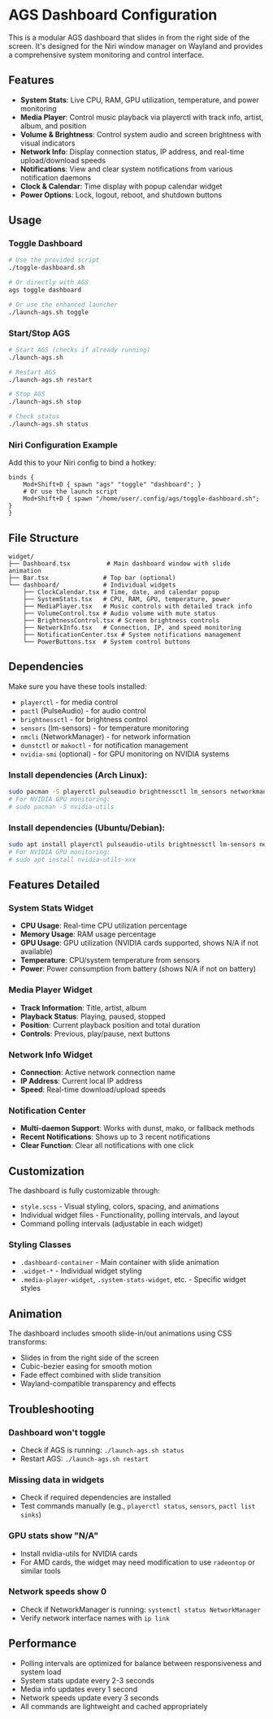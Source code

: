 # AGS Dashboard Configuration

This is a modular AGS dashboard that slides in from the right side of the screen. It's designed for the Niri window manager on Wayland and provides a comprehensive system monitoring and control interface.

## Features

- **System Stats**: Live CPU, RAM, GPU utilization, temperature, and power monitoring
- **Media Player**: Control music playback via playerctl with track info, artist, album, and position
- **Volume & Brightness**: Control system audio and screen brightness with visual indicators
- **Network Info**: Display connection status, IP address, and real-time upload/download speeds
- **Notifications**: View and clear system notifications from various notification daemons
- **Clock & Calendar**: Time display with popup calendar widget
- **Power Options**: Lock, logout, reboot, and shutdown buttons

## Usage

### Toggle Dashboard
```bash
# Use the provided script
./toggle-dashboard.sh

# Or directly with AGS
ags toggle dashboard

# Or use the enhanced launcher
./launch-ags.sh toggle
```

### Start/Stop AGS
```bash
# Start AGS (checks if already running)
./launch-ags.sh

# Restart AGS
./launch-ags.sh restart

# Stop AGS
./launch-ags.sh stop

# Check status
./launch-ags.sh status
```

### Niri Configuration Example
Add this to your Niri config to bind a hotkey:

```kdl
binds {
    Mod+Shift+D { spawn "ags" "toggle" "dashboard"; }
    # Or use the launch script
    Mod+Shift+D { spawn "/home/user/.config/ags/toggle-dashboard.sh"; }
}
```

## File Structure

```
widget/
├── Dashboard.tsx          # Main dashboard window with slide animation
├── Bar.tsx               # Top bar (optional)
└── dashboard/            # Individual widgets
    ├── ClockCalendar.tsx # Time, date, and calendar popup
    ├── SystemStats.tsx   # CPU, RAM, GPU, temperature, power
    ├── MediaPlayer.tsx   # Music controls with detailed track info
    ├── VolumeControl.tsx # Audio volume with mute status
    ├── BrightnessControl.tsx # Screen brightness controls
    ├── NetworkInfo.tsx   # Connection, IP, and speed monitoring
    ├── NotificationCenter.tsx # System notifications management
    └── PowerButtons.tsx  # System control buttons
```

## Dependencies

Make sure you have these tools installed:
- `playerctl` - for media control
- `pactl` (PulseAudio) - for audio control
- `brightnessctl` - for brightness control
- `sensors` (lm-sensors) - for temperature monitoring
- `nmcli` (NetworkManager) - for network information
- `dunstctl` or `makoctl` - for notification management
- `nvidia-smi` (optional) - for GPU monitoring on NVIDIA systems

### Install dependencies (Arch Linux):
```bash
sudo pacman -S playerctl pulseaudio brightnessctl lm_sensors networkmanager dunst
# For NVIDIA GPU monitoring:
# sudo pacman -S nvidia-utils
```

### Install dependencies (Ubuntu/Debian):
```bash
sudo apt install playerctl pulseaudio-utils brightnessctl lm-sensors network-manager dunst
# For NVIDIA GPU monitoring:
# sudo apt install nvidia-utils-xxx
```

## Features Detailed

### System Stats Widget
- **CPU Usage**: Real-time CPU utilization percentage
- **Memory Usage**: RAM usage percentage
- **GPU Usage**: GPU utilization (NVIDIA cards supported, shows N/A if not available)
- **Temperature**: CPU/system temperature from sensors
- **Power**: Power consumption from battery (shows N/A if not on battery)

### Media Player Widget
- **Track Information**: Title, artist, album
- **Playback Status**: Playing, paused, stopped
- **Position**: Current playback position and total duration
- **Controls**: Previous, play/pause, next buttons

### Network Info Widget
- **Connection**: Active network connection name
- **IP Address**: Current local IP address
- **Speed**: Real-time download/upload speeds

### Notification Center
- **Multi-daemon Support**: Works with dunst, mako, or fallback methods
- **Recent Notifications**: Shows up to 3 recent notifications
- **Clear Function**: Clear all notifications with one click

## Customization

The dashboard is fully customizable through:
- `style.scss` - Visual styling, colors, spacing, and animations
- Individual widget files - Functionality, polling intervals, and layout
- Command polling intervals (adjustable in each widget)

### Styling Classes
- `.dashboard-container` - Main container with slide animation
- `.widget-*` - Individual widget styling
- `.media-player-widget`, `.system-stats-widget`, etc. - Specific widget styles

## Animation

The dashboard includes smooth slide-in/out animations using CSS transforms:
- Slides in from the right side of the screen
- Cubic-bezier easing for smooth motion
- Fade effect combined with slide transition
- Wayland-compatible transparency and effects

## Troubleshooting

### Dashboard won't toggle
- Check if AGS is running: `./launch-ags.sh status`
- Restart AGS: `./launch-ags.sh restart`

### Missing data in widgets
- Check if required dependencies are installed
- Test commands manually (e.g., `playerctl status`, `sensors`, `pactl list sinks`)

### GPU stats show "N/A"
- Install nvidia-utils for NVIDIA cards
- For AMD cards, the widget may need modification to use `radeontop` or similar tools

### Network speeds show 0
- Check if NetworkManager is running: `systemctl status NetworkManager`
- Verify network interface names with `ip link`

## Performance

- Polling intervals are optimized for balance between responsiveness and system load
- System stats update every 2-3 seconds
- Media info updates every 1 second
- Network speeds update every 3 seconds
- All commands are lightweight and cached appropriately
